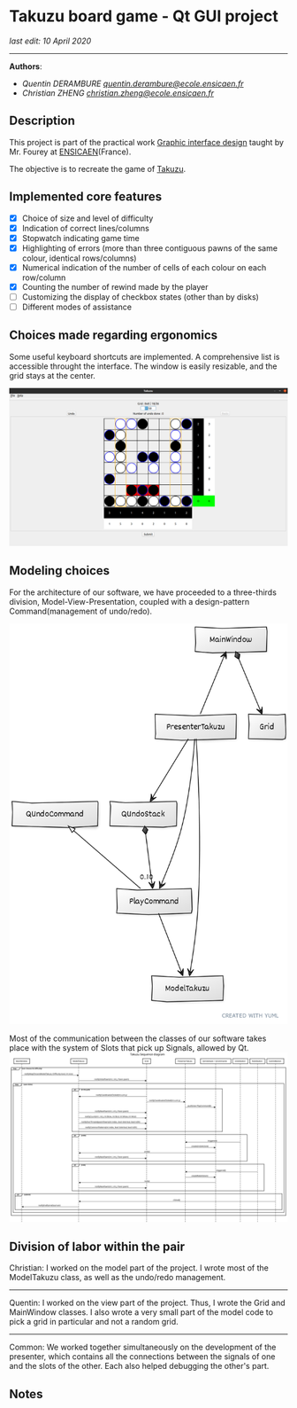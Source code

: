 # Takuzu board game - Qt GUI project
_last edit: 10 April 2020_

----
__Authors__:
- *Quentin DERAMBURE <quentin.derambure@ecole.ensicaen.fr>*
- *Christian ZHENG <christian.zheng@ecole.ensicaen.fr>*

## Description

This project is part of the practical work [Graphic interface design](http://livretpedagogique.ensicaen.fr/pages/afficherMatiere.php?s=1&m=0&u=73&mo=178&ma=253&) taught by Mr. Fourey at [ENSICAEN](https://www.ensicaen.fr/)(France).

The objective is to recreate the game of [Takuzu](https://en.wikipedia.org/wiki/Takuzu).

## Implemented core features

- [x] Choice of size and level of difficulty
- [x] Indication of correct lines/columns
- [x] Stopwatch indicating game time
- [x] Highlighting of errors (more than three contiguous pawns of the same colour, identical rows/columns)
- [x] Numerical indication of the number of cells of each colour on each row/column
- [x] Counting the number of rewind made by the player
- [ ] Customizing the display of checkbox states (other than by disks)
- [ ] Different modes of assistance

## Choices made regarding ergonomics

Some useful keyboard shortcuts are implemented. A comprehensive list is accessible throught the interface.
The window is easily resizable, and the grid stays at the center.

![Screenshot](screenshot_Takuzu.png)


## Modeling choices

For the architecture of our software, we have proceeded to a three-thirds division, Model-View-Presentation, coupled with a design-pattern Command(management of undo/redo).

![UML Diagram](uml.png)

Most of the communication between the classes of our software takes place with the system of Slots that pick up Signals, allowed by Qt.
![Sequence Diagram](seqDiag.svg)

## Division of labor within the pair

Christian: I worked on the model part of the project. I wrote most of the ModelTakuzu class, as well as the undo/redo management.

----
Quentin: I worked on the view part of the project. Thus, I wrote the Grid and MainWindow classes. I also wrote a very small part of the model code to pick a grid in particular and not a random grid.

----
Common: We worked together simultaneously on the development of the presenter, which contains all the connections between the signals of one and the slots of the other. Each also helped debugging the other's part.


## Notes
